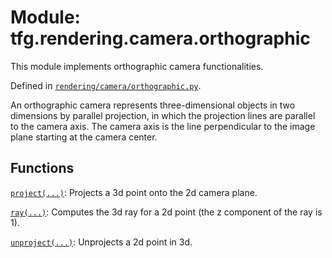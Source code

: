 <div itemscope itemtype="http://developers.google.com/ReferenceObject">
<meta itemprop="name" content="tfg.rendering.camera.orthographic" />
<meta itemprop="path" content="Stable" />
</div>

# Module: tfg.rendering.camera.orthographic

This module implements orthographic camera functionalities.



Defined in [`rendering/camera/orthographic.py`](https://github.com/tensorflow/graphics/blob/master/tensorflow_graphics/rendering/camera/orthographic.py).

<!-- Placeholder for "Used in" -->

An orthographic camera represents three-dimensional objects in two dimensions
by parallel projection, in which the projection lines are parallel to the
camera axis. The camera axis is the line perpendicular to the image plane
starting at the camera center.

## Functions

[`project(...)`](../../../tfg/rendering/camera/orthographic/project.md): Projects a 3d point onto the 2d camera plane.

[`ray(...)`](../../../tfg/rendering/camera/orthographic/ray.md): Computes the 3d ray for a 2d point (the z component of the ray is 1).

[`unproject(...)`](../../../tfg/rendering/camera/orthographic/unproject.md): Unprojects a 2d point in 3d.

